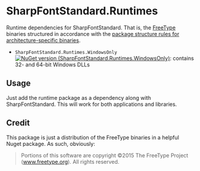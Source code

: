 # SharpFontStandard.Runtimes

Runtime dependencies for SharpFontStandard. That is, the [FreeType](https://www.freetype.org/) binaries structured in accordance with the [package structure rules for architecture-specific binaries](https://docs.microsoft.com/en-us/nuget/create-packages/supporting-multiple-target-frameworks#architecture-specific-folders).

* `SharpFontStandard.Runtimes.WindowsOnly` [![NuGet version (SharpFontStandard.Runtimes.WindowsOnly)](https://img.shields.io/nuget/v/SharpFontStandard.Runtimes.WindowsOnly.svg?style=flat-square)](https://www.nuget.org/packages/SharpFontStandard.Runtimes.WindowsOnly/): contains 32- and 64-bit Windows DLLs

## Usage

Just add the runtime package as a dependency along with SharpFontStandard. This will work for both applications and libraries.

## Credit

This package is just a distribution of the FreeType binaries in a helpful Nuget package. As such, obviously:

> Portions of this software are copyright ©2015 The FreeType Project (www.freetype.org).  All rights reserved.
